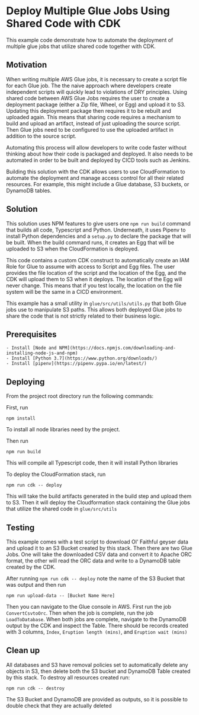 # Deploy Multiple Glue Jobs Using Shared Code with CDK

This example code demonstrate how to automate the deployment of multiple glue jobs that utilize
shared code together with CDK.

## Motivation

When writing multiple AWS Glue jobs, it is necessary to create a script file for each Glue job. The
the naive approach where developers create independent scripts will quickly lead to violations of
DRY principles. Using shared code between AWS Glue Jobs requires the user to create a deployment
package (either a Zip file, Wheel, or Egg) and upload it to S3. Updating this deployment package
then requires it to be rebuilt and uploaded again. This means that sharing code requires a mechanism
to build and upload an artifact, instead of just uploading the source script. Then Glue jobs need to
be configured to use the uploaded artifact in addition to the source script.

Automating this process will allow developers to write code faster without thinking about how their
code is packaged and deployed. It also needs to be automated in order to be built and deployed by
CICD tools such as Jenkins.

Building this solution with the CDK allows users to use CloudFormation to automate the
deployment and manage access control for all their related resources. For example, this might
include a Glue database, S3 buckets, or DynamoDB tables.

## Solution

This solution uses NPM features to give users one `npm run build` command that builds all code,
Typescript and Python. Underneath, it uses Pipenv to install Python dependencies and a `setup.py` to
declare the package that will be built. When the build command runs, it creates an Egg that will be
uploaded to S3 when the CloudFormation is deployed.

This code contains a custom CDK construct to automatically create an IAM Role for Glue to assume
with access to Script and Egg files. The user provides the file location of the script and the
location of the Egg, and the CDK will upload them to S3 when it deploys. The location of the Egg
will never change. This means that if you test locally, the location on the file system will be the
same in a CICD environment.

This example has a small utility in `glue/src/utils/utils.py` that both Glue jobs use to manipulate
S3 paths. This allows both deployed Glue jobs to share the code that is not strictly related to
their business logic.

## Prerequisites

    - Install [Node and NPM](https://docs.npmjs.com/downloading-and-installing-node-js-and-npm)
    - Install [Python 3.7](https://www.python.org/downloads/)
    - Install [pipenv](https://pipenv.pypa.io/en/latest/)

## Deploying

From the project root directory run the following commands:

First, run

```
npm install
```

To install all node libraries need by the project.

Then run

```
npm run build
```

This will compile all Typescript code, then it will install Python libraries

To deploy the CloudFormation stack, run

```
npm run cdk -- deploy
```

This will take the build artifacts generated in the build step and upload them to S3. Then it will
deploy the Cloudformation stack containing the Glue jobs that utilize the shared code in
`glue/src/utils`

## Testing

This example comes with a test script to download Ol' Faithful geyser data and upload it to an S3
Bucket created by this stack. Then there are two Glue Jobs. One will take the downloaded CSV data
and convert it to Apache ORC format, the other will read the ORC data and write to a DynamoDB table
created by the CDK.

After running `npm run cdk -- deploy` note the name of the S3 Bucket that was output and then run

```
npm run upload-data -- [Bucket Name Here]
```

Then you can navigate to the Glue console in AWS. First run the job `ConvertCsvtoOrc`. Then when the
job is complete, run the job `LoadToDatabase`. When both jobs are complete, navigate to the DynamoDB
output by the CDK and inspect the Table. There should be records created with 3 columns, `Index`,
`Eruption length (mins)`, and `Eruption wait (mins)`

## Clean up

All databases and S3 have removal policies set to automatically delete any objects in S3, then
delete both the S3 bucket and DynamoDB Table created by this stack. To destroy all
resources created run:

```
npm run cdk -- destroy
```

The S3 Bucket and DynamoDB are provided as outputs, so it is possible to double check that they are
actually deleted

